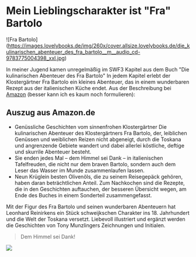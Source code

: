 # Mein Lieblingscharakter ist "Fra" Bartolo

![Fra Bartolo] (https://images.lovelybooks.de/img/260x/cover.allsize.lovelybooks.de/die_kulinarischen_abenteuer_des_fra_bartolo__m__audio_cd-9783775004398_xxl.jpg)

In meiner Jugend kamen unregelmäßig im SWF3 Kapitel aus dem Buch "Die kulinarischen Abenteuer des Fra Bartolo"
In jedem Kapitel erlebt der Klostergärtner Fra Bartolo ein kleines Abenteuer, das in einem wunderbaren Rezept aus der italienischen Küche endet.
Aus der Beschreibung bei [Amazon](https://www.amazon.de/dp/3775006966?tag=duc03-21&linkCode=osi&th=1&psc=1) (besser kann ich es kaum noch formulieren):

## Auszug aus Amazon.de
* Genüssliche Geschichten vom sinnenfrohen Klostergärtner Die kulinarischen Abenteuer des Klostergärtners Fra Bartolo, der, leiblichen Genüssen und weiblichen Reizen nicht abgeneigt, durch die Toskana und angrenzende Gebiete wandert und dabei allerlei köstliche, deftige und skurrile Abenteuer besteht. 
* Sie enden jedes Mal – dem Himmel sei Dank – in italienischen Tafelfreuden, die nicht nur dem braven Bartolo, sondern auch dem Leser das Wasser im Munde zusammenlaufen lassen. 
* Neun Krüglein besten Olivenöls, die zu seinem Reisegepäck gehören, haben daran beträchtlichen Anteil. Zum Nachkochen sind die Rezepte, die in den Geschichten auftauchen, der besseren Übersicht wegen, am Ende des Buches in einem Sonderteil zusammengefasst.

Mit der Figur des Fra Bartolo und seinen wunderbaren Abenteuern hat Leonhard Reinirkens ein Stück schweijkschen Charakter ins 18. Jahrhundert und die Welt der Toskana versetzt. Liebevoll illustriert und ergänzt werden die Geschichten von Tony Munzlingers Zeichnungen und Initialen.

> Dem Himmel sei Dank!

<img src="http://www.braulotse.de/uploads/pics/Moench.gif"/>

